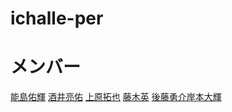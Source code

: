 ﻿# ichalle-per

# メンバー
[能島佑輝](https://github.com/osumi1204)
[酒井亮佑](https://github.com/sakaway)
[上原拓也](https://github.com/uehrtky38)
[藤木英](https://github.com/k532888)
[後藤勇介](https://github.com/GOTOU)[岸本大輝](https://github.com/DaikiKishimoto)